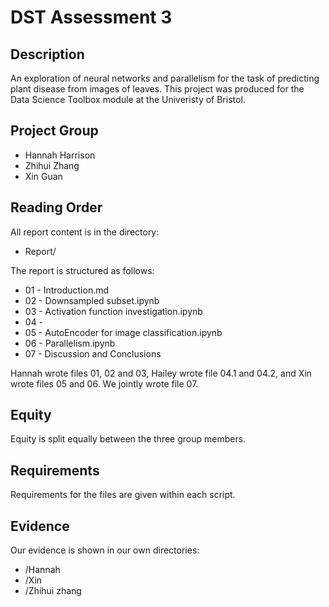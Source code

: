 # DST Assessment 3

## Description

An exploration of neural networks and parallelism for the task of predicting plant disease from images of leaves. This project was produced for the Data Science Toolbox module at the Univeristy of Bristol.

## Project Group

* Hannah Harrison
* Zhihui Zhang
* Xin Guan


## Reading Order

All report content is in the directory:

* Report/

The report is structured as follows:

* 01 - Introduction.md
* 02 - Downsampled subset.ipynb
* 03 - Activation function investigation.ipynb
* 04 - 
* 05 - AutoEncoder for image classification.ipynb
* 06 - Parallelism.ipynb
* 07 - Discussion and Conclusions

Hannah wrote files 01, 02 and 03, Hailey wrote file 04.1 and 04.2, and Xin wrote files 05 and 06. We jointly wrote file 07.

## Equity 

Equity is split equally between the three group members.

## Requirements

Requirements for the files are given within each script.

## Evidence
Our evidence is shown in our own directories:

* /Hannah
* /Xin
* /Zhihui zhang
